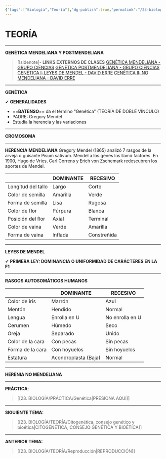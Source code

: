```yaml
---
{"tags":["Biología","Teoría"],"dg-publish":true,"permalink":"/23-biologia/teoria/genetica/","dgPassFrontmatter":true}
---
```


# TEORÍA
---
**GENÉTICA MENDELIANA Y POSTMENDELIANA** 

>[!sidenote]- **LINKS EXTERNOS DE CLASES**
>[GENÉTICA MENDELIANA - GRUPO CIENCIAS](https://www.youtube.com/watch?v=pnULhkQ9ETg) 
>[GENÉTICA POSTMENDELIANA - GRUPO CIENCIAS](https://www.youtube.com/watch?v=nZxDToztfdo) 
>[GENÉTICA I: LEYES DE MENDEL - DAVID ERRE](https://www.youtube.com/watch?v=HuuPD88dNkc) 
>[GENÉTICA II: NO MENDELIANA - DAVID ERRE](https://www.youtube.com/watch?v=fEBtgqZWWkg)  

---
**GENÉTICA**

✔ **GENERALIDADES**
- ==**BATENSO**== da el término "Genética" (TEORÍA DE DOBLE VÍNCULO)
- PADRE: Gregory Mendel 
- Estudia la herencia y las variaciones 


---
**CROMOSOMA**

---
**HERENCIA MENDELIANA**
Gregory Mendel (1865) analizó 7 rasgos de la arveja o guisante Pisum sativum. 
Mendel a los genes los llamó factores. 
En 1900, Hugo de Vries, Carl Correns y Erich von Zschemark redescubren los aportes de Mendel.

|                    | DOMINANTE | RECESIVO    |
| ------------------ | --------- | ----------- |
| Longitud del tallo | Largo     | Corto       |
| Color de semilla   | Amarilla  | Verde       |
| Forma de semilla   | Lisa      | Rugosa      |
| Color de flor      | Púrpura   | Blanca      |
| Posición del flor  | Axial     | Terminal    |
| Color de vaina     | Verde     | Amarilla    |
| Forma de vaina     | Inflada   | Constreñida |

---
**LEYES DE MENDEL**

✔ **PRIMERA LEY: DOMINANCIA O UNIFORMIDAD DE CARÁCTERES EN LA F1**



---
**RASGOS AUTOSOMÁTICOS HUMANOS**

|                  | DOMINANTE            | RECESIVO        |
| ---------------- | -------------------- | --------------- |
| Color de iris    | Marrón               | Azul            |
| Mentón           | Hendido              | Normal          |
| Lengua           | Enrolla en U         | No enrolla en U |
| Cerumen          | Húmedo               | Seco            |
| Oreja            | Separado             | Unido           |
| Color de la cara | Con pecas            | Sin pecas       |
| Forma de la cara | Con hoyuelos         | Sin hoyuelos    |
| Estatura         | Acondroplasta (Baja) | Normal          |

---
**HERENIA NO MENDELIANA**



---
**PRÁCTICA**:
>[[23. BIOLOGÍA/PRÁCTICA/Genética\|PRESIONA AQUÍ]]

---
**SIGUIENTE TEMA:** 
>[[23. BIOLOGÍA/TEORÍA/Citogenética, consejo genético y bioética\|CITOGENÉTICA, CONSEJO GENÉTICA Y BIOÉTICA]]

---
**ANTERIOR TEMA:** 
>[[23. BIOLOGÍA/TEORÍA/Reproducción\|REPRODUCCIÓN]]
